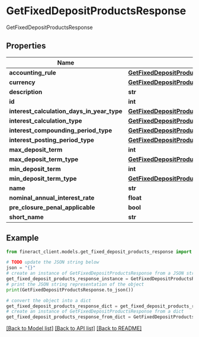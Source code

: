 # GetFixedDepositProductsResponse

GetFixedDepositProductsResponse

## Properties

Name | Type | Description | Notes
------------ | ------------- | ------------- | -------------
**accounting_rule** | [**GetFixedDepositProductsAccountingRule**](GetFixedDepositProductsAccountingRule.md) |  | [optional] 
**currency** | [**GetFixedDepositProductsCurrency**](GetFixedDepositProductsCurrency.md) |  | [optional] 
**description** | **str** |  | [optional] 
**id** | **int** |  | [optional] 
**interest_calculation_days_in_year_type** | [**GetFixedDepositProductsInterestCalculationDaysInYearType**](GetFixedDepositProductsInterestCalculationDaysInYearType.md) |  | [optional] 
**interest_calculation_type** | [**GetFixedDepositProductsInterestCalculationType**](GetFixedDepositProductsInterestCalculationType.md) |  | [optional] 
**interest_compounding_period_type** | [**GetFixedDepositProductsInterestCompoundingPeriodType**](GetFixedDepositProductsInterestCompoundingPeriodType.md) |  | [optional] 
**interest_posting_period_type** | [**GetFixedDepositProductsInterestPostingPeriodType**](GetFixedDepositProductsInterestPostingPeriodType.md) |  | [optional] 
**max_deposit_term** | **int** |  | [optional] 
**max_deposit_term_type** | [**GetFixedDepositProductsMaxDepositTermType**](GetFixedDepositProductsMaxDepositTermType.md) |  | [optional] 
**min_deposit_term** | **int** |  | [optional] 
**min_deposit_term_type** | [**GetFixedDepositProductsMinDepositTermType**](GetFixedDepositProductsMinDepositTermType.md) |  | [optional] 
**name** | **str** |  | [optional] 
**nominal_annual_interest_rate** | **float** |  | [optional] 
**pre_closure_penal_applicable** | **bool** |  | [optional] 
**short_name** | **str** |  | [optional] 

## Example

```python
from fineract_client.models.get_fixed_deposit_products_response import GetFixedDepositProductsResponse

# TODO update the JSON string below
json = "{}"
# create an instance of GetFixedDepositProductsResponse from a JSON string
get_fixed_deposit_products_response_instance = GetFixedDepositProductsResponse.from_json(json)
# print the JSON string representation of the object
print(GetFixedDepositProductsResponse.to_json())

# convert the object into a dict
get_fixed_deposit_products_response_dict = get_fixed_deposit_products_response_instance.to_dict()
# create an instance of GetFixedDepositProductsResponse from a dict
get_fixed_deposit_products_response_from_dict = GetFixedDepositProductsResponse.from_dict(get_fixed_deposit_products_response_dict)
```
[[Back to Model list]](../README.md#documentation-for-models) [[Back to API list]](../README.md#documentation-for-api-endpoints) [[Back to README]](../README.md)


